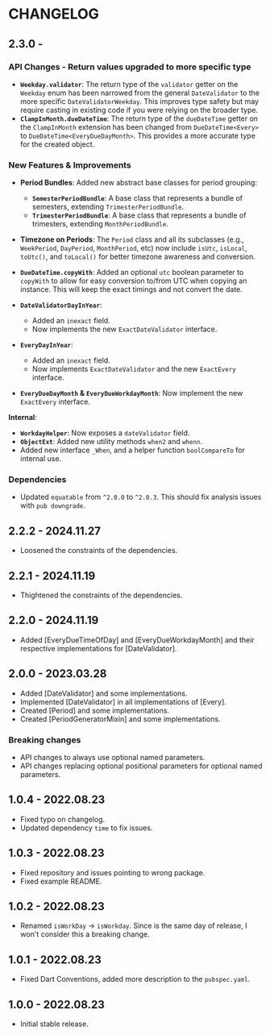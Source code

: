 # CHANGELOG

## 2.3.0 -

### API Changes - Return values upgraded to more specific type

- **`Weekday.validator`**: The return type of the `validator` getter on the `Weekday` enum has been narrowed from the general `DateValidator` to the more specific `DateValidatorWeekday`. This improves type safety but may require casting in existing code if you were relying on the broader type.
- **`ClampInMonth.dueDateTime`**: The return type of the `dueDateTime` getter on the `ClampInMonth` extension has been changed from `DueDateTime<Every>` to `DueDateTime<EveryDueDayMonth>`. This provides a more accurate type for the created object.

### New Features & Improvements

- **Period Bundles**: Added new abstract base classes for period grouping:
  - **`SemesterPeriodBundle`**: A base class that represents a bundle of semesters, extending `TrimesterPeriodBundle`.
  - **`TrimesterPeriodBundle`**: A base class that represents a bundle of trimesters, extending `MonthPeriodBundle`.
- **Timezone on Periods**: The `Period` class and all its subclasses (e.g., `WeekPeriod`, `DayPeriod`, `MonthPeriod`, etc) now include `isUtc`, `isLocal`, `toUtc()`, and `toLocal()` for better timezone awareness and conversion.
- **`DueDateTime.copyWith`**: Added an optional `utc` boolean parameter to `copyWith` to allow for easy conversion to/from UTC when copying an instance. This will keep the exact timings and not convert the date.
- **`DateValidatorDayInYear`**:

  - Added an `inexact` field.
  - Now implements the new `ExactDateValidator` interface.

- **`EveryDayInYear`**:

  - Added an `inexact` field.
  - Now implements `ExactDateValidator` and the new `ExactEvery` interface.

- **`EveryDueDayMonth` & `EveryDueWorkdayMonth`**: Now implement the new `ExactEvery` interface.

**Internal**:

- **`WorkdayHelper`**: Now exposes a `dateValidator` field.
- **`ObjectExt`**: Added new utility methods `when2` and `whenn`.
- Added new interface `_When`, and a helper function `boolCompareTo` for internal use.

### Dependencies

- Updated `equatable` from `^2.0.0` to `^2.0.3`. This should fix analysis issues with `pub downgrade`.

## 2.2.2 - 2024.11.27

- Loosened the constraints of the dependencies.

## 2.2.1 - 2024.11.19

- Thightened the constraints of the dependencies.

## 2.2.0 - 2024.11.19

- Added [EveryDueTimeOfDay] and [EveryDueWorkdayMonth] and their respective implementations for [DateValidator].

## 2.0.0 - 2023.03.28

- Added [DateValidator] and some implementations.
- Implemented [DateValidator] in all implementations of [Every].
- Created [Period] and some implementations.
- Created [PeriodGeneratorMixin] and some implementations.

### Breaking changes

- API changes to always use optional named parameters.
- API changes replacing optional positional parameters for optional named parameters.

## 1.0.4 - 2022.08.23

- Fixed typo on changelog.
- Updated dependency `time` to fix issues.

## 1.0.3 - 2022.08.23

- Fixed repository and issues pointing to wrong package.
- Fixed example README.

## 1.0.2 - 2022.08.23

- Renamed `isWorkDay` -> `isWorkday`. Since is the same day of release, I won't consider this a breaking change.

## 1.0.1 - 2022.08.23

- Fixed Dart Conventions, added more description to the `pubspec.yaml`.

## 1.0.0 - 2022.08.23

- Initial stable release.
